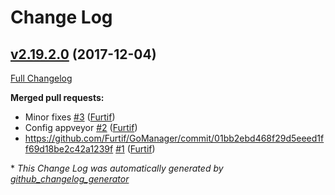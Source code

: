 # Change Log

## [v2.19.2.0](https://github.com/Furtif/GoManager/tree/v2.19.2.0) (2017-12-04)

[Full Changelog](https://github.com/Furtif/GoManager/compare/8752f2eec07a2310fd6321107202b2e74c750e2d...v2.19.2.0)

**Merged pull requests:**

- Minor fixes [\#3](https://github.com/Furtif/GoManager/pull/3) ([Furtif](https://github.com/Furtif))
- Config appveyor [\#2](https://github.com/Furtif/GoManager/pull/2) ([Furtif](https://github.com/Furtif))
- https://github.com/Furtif/GoManager/commit/01bb2ebd468f29d5eeed1ff69d18be2c42a1239f [\#1](https://github.com/Furtif/GoManager/pull/1) ([Furtif](https://github.com/Furtif))



\* *This Change Log was automatically generated by [github_changelog_generator](https://github.com/skywinder/Github-Changelog-Generator)*